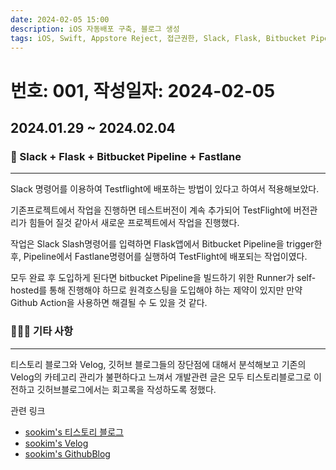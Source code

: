 ```yaml
---
date: 2024-02-05 15:00
description: iOS 자동배포 구축, 블로그 생성
tags: iOS, Swift, Appstore Reject, 접근권한, Slack, Flask, Bitbucket Pipeline, Fastlane, TestFlight, Blog
---
```

# 번호: 001, 작성일자: 2024-02-05

## 2024.01.29 ~ 2024.02.04
### 🛫 Slack + Flask + Bitbucket Pipeline + Fastlane
---

Slack 명령어를 이용하여 Testflight에 배포하는 방법이 있다고 하여서 적용해보았다.

기존프로젝트에서 작업을 진행하면 테스트버전이 계속 추가되어 TestFlight에 버전관리가 힘들어 질것 같아서 새로운 프로젝트에서 작업을 진행했다.

작업은 Slack Slash명령어를 입력하면 Flask앱에서 Bitbucket Pipeline을 trigger한 후, Pipeline에서 Fastlane명령어를 실행하여 TestFlight에 배포되는 작업이였다.

모두 완료 후 도입하게 된다면 bitbucket Pipeline을 빌드하기 위한 Runner가 self-hosted를 통해 진행해야 하므로 원격호스팅을 도입해야 하는 제약이 있지만 만약 Github Action을 사용하면 해결될 수 도 있을 것 같다.

### 🙋🏻‍♂️ 기타 사항
---
 
티스토리 블로그와 Velog, 깃허브 블로그들의 장단점에 대해서 분석해보고 기존의 Velog의 카테고리 관리가 불편하다고 느껴서 개발관련 글은 모두 티스토리블로그로 이전하고 깃허브블로그에서는 회고록을 작성하도록 정했다.

관련 링크
- [sookim's 티스토리 블로그](https://sookim-1.tistory.com/)
- [sookim's Velog](https://velog.io/@sookim-1/posts)
- [sookim's GithubBlog](https://sookim-1.github.io/)
